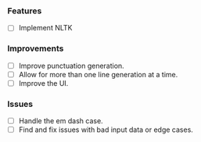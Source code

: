 ### Features

- [ ] Implement NLTK

### Improvements

- [ ] Improve punctuation generation.
- [ ] Allow for more than one line generation at a time.
- [ ] Improve the UI.

### Issues

- [ ] Handle the em dash case.
- [ ] Find and fix issues with bad input data or edge cases.

